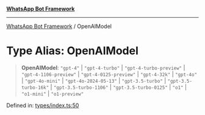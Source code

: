 [**WhatsApp Bot Framework**](../README.md)

***

[WhatsApp Bot Framework](../globals.md) / OpenAIModel

# Type Alias: OpenAIModel

> **OpenAIModel**: `"gpt-4"` \| `"gpt-4-turbo"` \| `"gpt-4-turbo-preview"` \| `"gpt-4-1106-preview"` \| `"gpt-4-0125-preview"` \| `"gpt-4-32k"` \| `"gpt-4o"` \| `"gpt-4o-mini"` \| `"gpt-4o-2024-05-13"` \| `"gpt-3.5-turbo"` \| `"gpt-3.5-turbo-16k"` \| `"gpt-3.5-turbo-1106"` \| `"gpt-3.5-turbo-0125"` \| `"o1"` \| `"o1-mini"` \| `"o1-preview"`

Defined in: [types/index.ts:50](https://github.com/green-api/whatsapp-chatgpt-js/blob/a8d23283a95688db13d271291301a016d80fdc7a/src/types/index.ts#L50)
